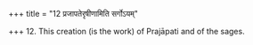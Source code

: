 +++
title = "12 प्रजापतेरृषीणामिति सर्गोऽयम्"

+++
12. This creation (is the work) of Prajāpati and of the sages.
